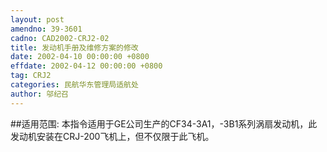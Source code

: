 ```yaml
---
layout: post
amendno: 39-3601
cadno: CAD2002-CRJ2-02
title: 发动机手册及维修方案的修改
date: 2002-04-10 00:00:00 +0800
effdate: 2002-04-12 00:00:00 +0800
tag: CRJ2
categories: 民航华东管理局适航处
author: 邬纪召
---
```


##适用范围:
本指令适用于GE公司生产的CF34-3A1，-3B1系列涡扇发动机，此发动机安装在CRJ-200飞机上，但不仅限于此飞机。

